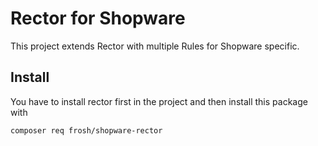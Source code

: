 # Rector for Shopware

This project extends Rector with multiple Rules for Shopware specific. 


## Install

You have to install rector first in the project and then install this package with

```shell
composer req frosh/shopware-rector
```

